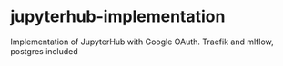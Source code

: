 # jupyterhub-implementation
Implementation of JupyterHub with Google OAuth. Traefik and mlflow, postgres included
